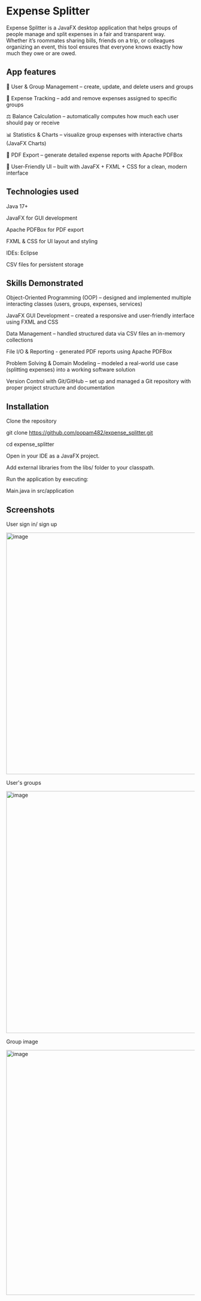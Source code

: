 # Expense Splitter
Expense Splitter is a JavaFX desktop application that helps groups of people manage and split expenses in a fair and transparent way. \
Whether it’s roommates sharing bills, friends on a trip, or colleagues organizing an event, this tool ensures that everyone knows exactly how much they owe or are owed.

## App features
👥 User & Group Management – create, update, and delete users and groups

🧾 Expense Tracking – add and remove expenses assigned to specific groups

⚖️ Balance Calculation – automatically computes how much each user should pay or receive

📊 Statistics & Charts – visualize group expenses with interactive charts (JavaFX Charts)

📑 PDF Export – generate detailed expense reports with Apache PDFBox

🎨 User-Friendly UI – built with JavaFX + FXML + CSS for a clean, modern interface

## Technologies used
Java 17+

JavaFX for GUI development

Apache PDFBox for PDF export

FXML & CSS for UI layout and styling

IDEs: Eclipse

CSV files for persistent storage

## Skills Demonstrated

Object-Oriented Programming (OOP) – designed and implemented multiple interacting classes (users, groups, expenses, services)

JavaFX GUI Development – created a responsive and user-friendly interface using FXML and CSS

Data Management – handled structured data via CSV files an in-memory collections

File I/O & Reporting - generated PDF reports using Apache PDFBox

Problem Solving & Domain Modeling – modeled a real-world use case (splitting expenses) into a working software solution

Version Control with Git/GitHub – set up and managed a Git repository with proper project structure and documentation

## Installation

Clone the repository

git clone https://github.com/popam482/expense_splitter.git

cd expense_splitter

Open in your IDE as a JavaFX project.

Add external libraries from the libs/ folder to your classpath.

Run the application by executing:

Main.java in src/application

## Screenshots

User sign in/ sign up

<img width="1094" height="644" alt="image" src="https://github.com/user-attachments/assets/5c901361-affb-4c15-b413-b78fd4ab0a10" />


User's groups

<img width="1093" height="645" alt="image" src="https://github.com/user-attachments/assets/46f75089-5ff6-4019-a2a4-168952fd640f" />


Group image

<img width="1094" height="653" alt="image" src="https://github.com/user-attachments/assets/f34d8423-4a42-4b2c-aa77-d21bfc6b817f" />

